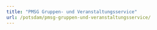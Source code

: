 ```yaml
---
title: "PMSG Gruppen- und Veranstaltungsservice"
url: /potsdam/pmsg-gruppen-und-veranstaltungsservice/
---
```

